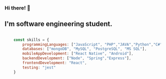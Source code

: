 ### Hi there! 👋
## I'm software engineering student.

```javascript

    const skills = {
        programmingLanguages: ["JavaScript", "PHP","JAVA","Python","C#"],
        databases: ["mongoDB", "MySQL", "PostgreSQL", "MS SQL"],
        mobileAppDevelopment: ["React Native", "Android"],
        backendDevelopment: ["Node", "Spring","Express"],
        frontendDevelopment: "React",
        testing: "jest"
    }
